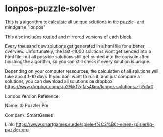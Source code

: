 # lonpos-puzzle-solver
This is a algorithm to calculate all unique solutions in the puzzle- and mindgame "lonpos"

This also includes rotated and mirrored versions of each block.

Every thousand new solutions get generated in a html file for a better overview.
Unfortunately, the last <1000 solutions wont get sended into a html file, but all possible solutions still get printed into the console after finishing the algorithm, so you can still check if every solution is unique.

Depending on your computer ressources, the calculation of all solutions will take about 1-10 days.
If you dont want to run it, and just compare all solutions, you can download all solutions on dropbox:
https://www.dropbox.com/s/u29kkf2gfas48mr/lonpos-solutions.zip?dl=0



Lonpos Version Reference:

Name: IQ Puzzler Pro

Company: SmartGames

Link: https://www.smartgames.eu/de/spiele-f%C3%BCr-einen-spieler/iq-puzzler-pro
